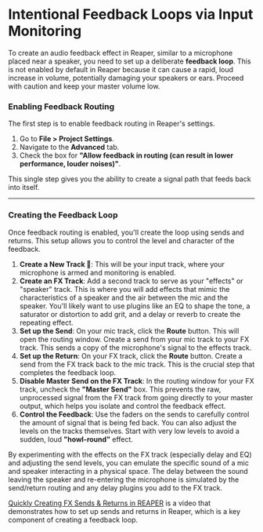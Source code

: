 # Intentional Feedback Loops via Input Monitoring

To create an audio feedback effect in Reaper, similar to a microphone placed near a speaker, you need to set up a deliberate **feedback loop**. This is not enabled by default in Reaper because it can cause a rapid, loud increase in volume, potentially damaging your speakers or ears. Proceed with caution and keep your master volume low.

### Enabling Feedback Routing

The first step is to enable feedback routing in Reaper's settings. 

1. Go to **File > Project Settings**.
2. Navigate to the **Advanced** tab.
3. Check the box for **"Allow feedback in routing (can result in lower performance, louder noises)"**.

This single step gives you the ability to create a signal path that feeds back into itself.

---

### Creating the Feedback Loop

Once feedback routing is enabled, you'll create the loop using sends and returns. This setup allows you to control the level and character of the feedback.

1.  **Create a New Track 🎤**: This will be your input track, where your microphone is armed and monitoring is enabled.
2.  **Create an FX Track**: Add a second track to serve as your "effects" or "speaker" track. This is where you will add effects that mimic the characteristics of a speaker and the air between the mic and the speaker. You'll likely want to use plugins like an EQ to shape the tone, a saturator or distortion to add grit, and a delay or reverb to create the repeating effect.
3.  **Set up the Send**: On your mic track, click the **Route** button. This will open the routing window. Create a send from your mic track to your FX track. This sends a copy of the microphone's signal to the effects track.
4.  **Set up the Return**: On your FX track, click the **Route** button. Create a send from the FX track back to the mic track. This is the crucial step that completes the feedback loop.
5.  **Disable Master Send on the FX Track**: In the routing window for your FX track, uncheck the **"Master Send"** box. This prevents the raw, unprocessed signal from the FX track from going directly to your master output, which helps you isolate and control the feedback effect.
6.  **Control the Feedback**: Use the faders on the sends to carefully control the amount of signal that is being fed back. You can also adjust the levels on the tracks themselves. Start with very low levels to avoid a sudden, loud **"howl-round"** effect.

By experimenting with the effects on the FX track (especially delay and EQ) and adjusting the send levels, you can emulate the specific sound of a mic and speaker interacting in a physical space. The delay between the sound leaving the speaker and re-entering the microphone is simulated by the send/return routing and any delay plugins you add to the FX track.

[Quickly Creating FX Sends & Returns in REAPER](https://www.youtube.com/watch?v=ymOpmgjhqFY) is a video that demonstrates how to set up sends and returns in Reaper, which is a key component of creating a feedback loop.
